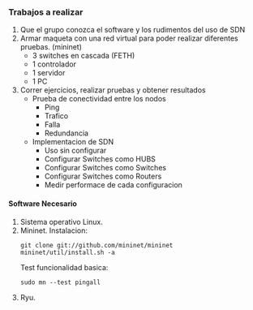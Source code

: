 ### Trabajos a realizar
1. Que el grupo conozca el software y los rudimentos del uso de SDN
2. Armar maqueta con una red virtual para poder realizar diferentes pruebas. (mininet)
   * 3 switches en cascada (FETH)
   * 1 controlador
   * 1 servidor
   * 1 PC
3. Correr ejercicios, realizar pruebas y obtener resultados
   * Prueba de conectividad entre los nodos
      * Ping
      * Trafico
      * Falla
      * Redundancia
   * Implementacion de SDN
     * Uso sin configurar
     * Configurar Switches como HUBS
     * Configurar Switches como Switches
     * Configurar Switches como Routers
     * Medir performace de cada configuracion

#### Software Necesario
1. Sistema operativo Linux.
2. Mininet.
    Instalacion:
    ```
    git clone git://github.com/mininet/mininet
    mininet/util/install.sh -a
    ```
    Test funcionalidad basica:
    ```
    sudo mn --test pingall
    ```
3. Ryu.

